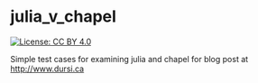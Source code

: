 # julia_v_chapel

[![License: CC BY 4.0](https://img.shields.io/badge/License-CC%20BY%204.0-lightgrey.svg)](http://creativecommons.org/licenses/by/4.0/)

Simple test cases for examining julia and chapel for blog post at http://www.dursi.ca

